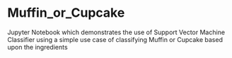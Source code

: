# Muffin_or_Cupcake
Jupyter Notebook which demonstrates the use of Support Vector Machine Classifier using a simple use case of classifying Muffin or Cupcake based upon the ingredients
